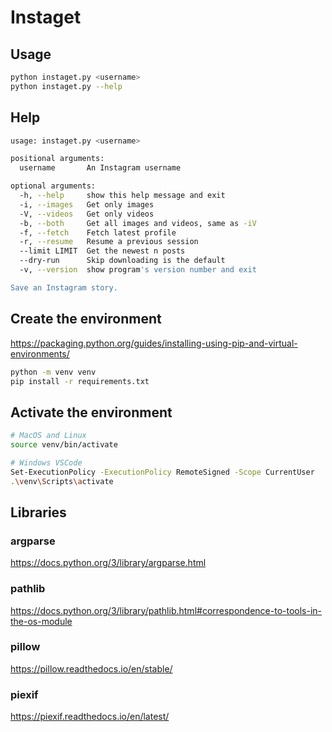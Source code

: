 # Instaget

## Usage

```bash
python instaget.py <username>
python instaget.py --help
```

## Help
```bash
usage: instaget.py <username>

positional arguments:
  username       An Instagram username

optional arguments:
  -h, --help     show this help message and exit
  -i, --images   Get only images
  -V, --videos   Get only videos
  -b, --both     Get all images and videos, same as -iV
  -f, --fetch    Fetch latest profile
  -r, --resume   Resume a previous session
  --limit LIMIT  Get the newest n posts
  --dry-run      Skip downloading is the default
  -v, --version  show program's version number and exit

Save an Instagram story.
```

## Create the environment
https://packaging.python.org/guides/installing-using-pip-and-virtual-environments/

```bash
python -m venv venv
pip install -r requirements.txt
```

## Activate the environment

```bash
# MacOS and Linux
source venv/bin/activate

# Windows VSCode
Set-ExecutionPolicy -ExecutionPolicy RemoteSigned -Scope CurrentUser
.\venv\Scripts\activate
```

## Libraries

### argparse
https://docs.python.org/3/library/argparse.html

### pathlib
https://docs.python.org/3/library/pathlib.html#correspondence-to-tools-in-the-os-module

### pillow
https://pillow.readthedocs.io/en/stable/

### piexif
https://piexif.readthedocs.io/en/latest/